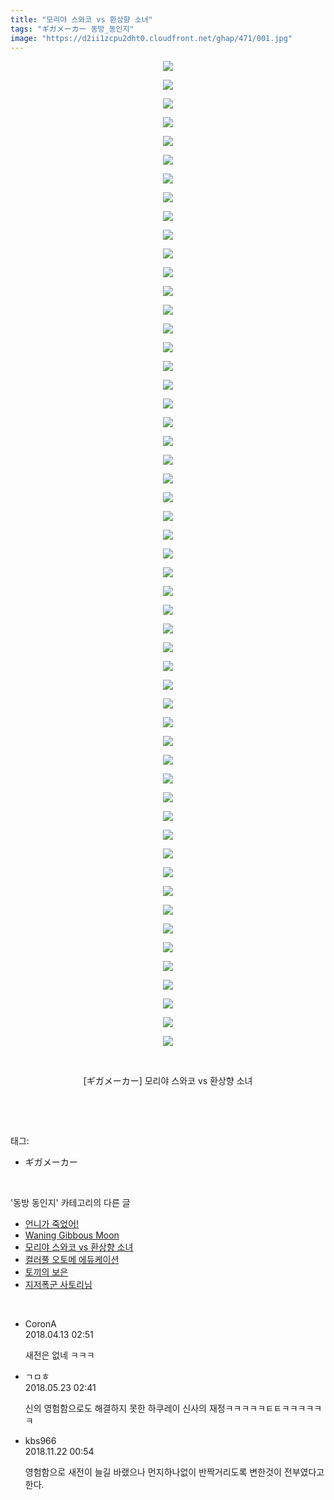 ```yaml
---
title: "모리야 스와코 vs 환상향 소녀"
tags: "ギガメーカー 동방_동인지"
image: "https://d2ii1zcpu2dht0.cloudfront.net/ghap/471/001.jpg"
---
```

<div class="article">
<p style="text-align: center; clear: none; float: none;"><img src="{{ site.imgserver9 }}/ghap/471/001.jpg"/></p>
<p style="text-align: center; clear: none; float: none;"><img src="{{ site.imgserver9 }}/ghap/471/002.jpg"/></p>
<p style="text-align: center; clear: none; float: none;"><img src="{{ site.imgserver9 }}/ghap/471/003.jpg"/></p>
<p style="text-align: center; clear: none; float: none;"><img src="{{ site.imgserver9 }}/ghap/471/004.jpg"/></p>
<p style="text-align: center; clear: none; float: none;"><img src="{{ site.imgserver9 }}/ghap/471/005.jpg"/></p>
<p style="text-align: center; clear: none; float: none;"><img src="{{ site.imgserver9 }}/ghap/471/006.jpg"/></p>
<p style="text-align: center; clear: none; float: none;"><img src="{{ site.imgserver9 }}/ghap/471/007.jpg"/></p>
<p style="text-align: center; clear: none; float: none;"><img src="{{ site.imgserver9 }}/ghap/471/008.jpg"/></p>
<p style="text-align: center; clear: none; float: none;"><img src="{{ site.imgserver9 }}/ghap/471/009.jpg"/></p>
<p style="text-align: center; clear: none; float: none;"><img src="{{ site.imgserver9 }}/ghap/471/010.jpg"/></p>
<p style="text-align: center; clear: none; float: none;"><img src="{{ site.imgserver9 }}/ghap/471/011.jpg"/></p>
<p style="text-align: center; clear: none; float: none;"><img src="{{ site.imgserver9 }}/ghap/471/012.jpg"/></p>
<p style="text-align: center; clear: none; float: none;"><img src="{{ site.imgserver9 }}/ghap/471/013.jpg"/></p>
<p style="text-align: center; clear: none; float: none;"><img src="{{ site.imgserver9 }}/ghap/471/014.jpg"/></p>
<p style="text-align: center; clear: none; float: none;"><img src="{{ site.imgserver9 }}/ghap/471/015.jpg"/></p>
<p style="text-align: center; clear: none; float: none;"><img src="{{ site.imgserver9 }}/ghap/471/016.jpg"/></p>
<p style="text-align: center; clear: none; float: none;"><img src="{{ site.imgserver9 }}/ghap/471/017.jpg"/></p>
<p style="text-align: center; clear: none; float: none;"><img src="{{ site.imgserver9 }}/ghap/471/018.jpg"/></p>
<p style="text-align: center; clear: none; float: none;"><img src="{{ site.imgserver9 }}/ghap/471/019.jpg"/></p>
<p style="text-align: center; clear: none; float: none;"><img src="{{ site.imgserver9 }}/ghap/471/020.jpg"/></p>
<p style="text-align: center; clear: none; float: none;"><img src="{{ site.imgserver9 }}/ghap/471/021.jpg"/></p>
<p style="text-align: center; clear: none; float: none;"><img src="{{ site.imgserver9 }}/ghap/471/022.jpg"/></p>
<p style="text-align: center; clear: none; float: none;"><img src="{{ site.imgserver9 }}/ghap/471/023.jpg"/></p>
<p style="text-align: center; clear: none; float: none;"><img src="{{ site.imgserver9 }}/ghap/471/024.jpg"/></p>
<p style="text-align: center; clear: none; float: none;"><img src="{{ site.imgserver9 }}/ghap/471/025.jpg"/></p>
<p style="text-align: center; clear: none; float: none;"><img src="{{ site.imgserver9 }}/ghap/471/026.jpg"/></p>
<p style="text-align: center; clear: none; float: none;"><img src="{{ site.imgserver9 }}/ghap/471/027.jpg"/></p>
<p style="text-align: center; clear: none; float: none;"><img src="{{ site.imgserver9 }}/ghap/471/028.jpg"/></p>
<p style="text-align: center; clear: none; float: none;"><img src="{{ site.imgserver9 }}/ghap/471/029.jpg"/></p>
<p style="text-align: center; clear: none; float: none;"><img src="{{ site.imgserver9 }}/ghap/471/030.jpg"/></p>
<p style="text-align: center; clear: none; float: none;"><img src="{{ site.imgserver9 }}/ghap/471/031.jpg"/></p>
<p style="text-align: center; clear: none; float: none;"><img src="{{ site.imgserver9 }}/ghap/471/032.jpg"/></p>
<p style="text-align: center; clear: none; float: none;"><img src="{{ site.imgserver9 }}/ghap/471/033.jpg"/></p>
<p style="text-align: center; clear: none; float: none;"><img src="{{ site.imgserver9 }}/ghap/471/034.jpg"/></p>
<p style="text-align: center; clear: none; float: none;"><img src="{{ site.imgserver9 }}/ghap/471/035.jpg"/></p>
<p style="text-align: center; clear: none; float: none;"><img src="{{ site.imgserver9 }}/ghap/471/036.jpg"/></p>
<p style="text-align: center; clear: none; float: none;"><img src="{{ site.imgserver9 }}/ghap/471/037.jpg"/></p>
<p style="text-align: center; clear: none; float: none;"><img src="{{ site.imgserver9 }}/ghap/471/038.jpg"/></p>
<p style="text-align: center; clear: none; float: none;"><img src="{{ site.imgserver9 }}/ghap/471/039.jpg"/></p>
<p style="text-align: center; clear: none; float: none;"><img src="{{ site.imgserver9 }}/ghap/471/040.jpg"/></p>
<p style="text-align: center; clear: none; float: none;"><img src="{{ site.imgserver9 }}/ghap/471/041.jpg"/></p>
<p style="text-align: center; clear: none; float: none;"><img src="{{ site.imgserver9 }}/ghap/471/042.jpg"/></p>
<p style="text-align: center; clear: none; float: none;"><img src="{{ site.imgserver9 }}/ghap/471/043.jpg"/></p>
<p style="text-align: center; clear: none; float: none;"><img src="{{ site.imgserver9 }}/ghap/471/044.jpg"/></p>
<p style="text-align: center; clear: none; float: none;"><img src="{{ site.imgserver9 }}/ghap/471/045.jpg"/></p>
<p style="text-align: center; clear: none; float: none;"><img src="{{ site.imgserver9 }}/ghap/471/046.jpg"/></p>
<p style="text-align: center; clear: none; float: none;"><img src="{{ site.imgserver9 }}/ghap/471/047.jpg"/></p>
<p style="text-align: center; clear: none; float: none;"><img src="{{ site.imgserver9 }}/ghap/471/048.jpg"/></p>
<p style="text-align: center; clear: none; float: none;"><img src="{{ site.imgserver9 }}/ghap/471/049.jpg"/></p>
<p style="text-align: center; clear: none; float: none;"><img src="{{ site.imgserver9 }}/ghap/471/050.jpg"/></p>
<p style="text-align: center; clear: none; float: none;"><img src="{{ site.imgserver9 }}/ghap/471/051.jpg"/></p>
<p style="text-align: center; clear: none; float: none;"><img src="{{ site.imgserver9 }}/ghap/471/052.jpg"/></p>
<p style="text-align: center; clear: none; float: none;"><img src="{{ site.imgserver9 }}/ghap/471/053.jpg"/></p>
<p style="text-align: center; clear: none; float: none;"><br/></p>
<p style="text-align: center; clear: none; float: none;">[ギガメーカー] 모리야 스와코 vs 환상향 소녀</p>
<p><br/></p>
</div><br/>
<div class="tagTrail">
<p>태그: </p>
<ul>
<li>ギガメーカー</li>
</ul>
</div><br/>
<div class="another">
<p>'동방 동인지' 카테고리의 다른 글</p>
<ul>
<li><a href="/ghap_475">언니가 죽었어!</a></li>
<li><a href="/ghap_474">Waning Gibbous Moon</a></li>
<li><a href="/ghap_471">모리야 스와코 vs 환상향 소녀</a></li>
<li><a href="/ghap_470">컬러풀 오토메 에듀케이션</a></li>
<li><a href="/ghap_469">토끼의 보은</a></li>
<li><a href="/ghap_468">지저폭군 사토리님</a></li>
</ul>
</div><br/>
<div class="cb_module cb_fluid">
<div class="cb_wrt cb_profile">
<div class="comment">
<ul>
<li class="cb_thumb_off" id="comment15238138">
<div class="cb_comment_area">
<div class="cb_info_area">
<div class="cb_section">
<span class="cb_nick_name">CoronA</span>
</div>
<div class="cb_section">
<span class="cb_date">2018.04.13 02:51 </span>
</div>
</div>
<div class="cb_dsc_comment">
<p class="cb_dsc">
											새전은 없네 ㅋㅋㅋ
										</p>
</div>
</div></li>
<li class="cb_thumb_off" id="comment15260285">
<div class="cb_comment_area">
<div class="cb_info_area">
<div class="cb_section">
<span class="cb_nick_name">ㄱㅁㅎ</span>
</div>
<div class="cb_section">
<span class="cb_date">2018.05.23 02:41 </span>
</div>
</div>
<div class="cb_dsc_comment">
<p class="cb_dsc">
											신의 영험함으로도 해결하지 못한 하쿠레이 신사의 재정ㅋㅋㅋㅋㅋㅌㅌㅋㅋㅋㅋㅋㅋ
										</p>
</div>
</div></li>
<li class="cb_thumb_off" id="comment15376462">
<div class="cb_comment_area">
<div class="cb_info_area">
<div class="cb_section">
<span class="cb_nick_name">kbs966</span>
</div>
<div class="cb_section">
<span class="cb_date">2018.11.22 00:54 </span>
</div>
</div>
<div class="cb_dsc_comment">
<p class="cb_dsc">
											영험함으로 새전이 늘길 바랬으나 먼지하나없이 반짝거리도록 변한것이 전부였다고한다.
										</p>
</div>
</div></li>
</ul>
</div>
</div><!-- commentList close -->
</div><br/>
